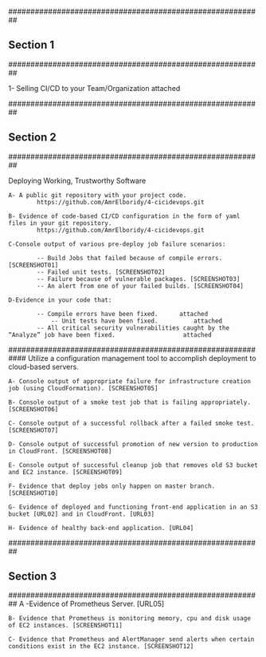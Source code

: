 ##########################################################
##                      Section 1                       ##
##########################################################

1-  Selling CI/CD to your Team/Organization  	  attached

##########################################################
##			Section 2			##
##########################################################

 Deploying Working, Trustworthy Software

	A- A public git repository with your project code. 
			https://github.com/AmrElboridy/4-cicidevops.git

	B- Evidence of code-based CI/CD configuration in the form of yaml files in your git repository.
			https://github.com/AmrElboridy/4-cicidevops.git

	C-Console output of various pre-deploy job failure scenarios:

    		-- Build Jobs that failed because of compile errors. [SCREENSHOT01]
    		-- Failed unit tests. [SCREENSHOT02]
    		-- Failure because of vulnerable packages. [SCREENSHOT03]
    		-- An alert from one of your failed builds. [SCREENSHOT04]

	D-Evidence in your code that:

    		-- Compile errors have been fixed.		attached		
                -- Unit tests have been fixed.			attached
    		-- All critical security vulnerabilities caught by the “Analyze” job have been fixed.					attached

############################################################
Utilize a configuration management tool to accomplish deployment to cloud-based servers. 

	A- Console output of appropriate failure for infrastructure creation job (using CloudFormation). [SCREENSHOT05]

	B- Console output of a smoke test job that is failing appropriately. [SCREENSHOT06]

	C- Console output of a successful rollback after a failed smoke test. [SCREENSHOT07]

	D- Console output of successful promotion of new version to production in CloudFront. [SCREENSHOT08]

	E- Console output of successful cleanup job that removes old S3 bucket and EC2 instance. [SCREENSHOT09]

	F- Evidence that deploy jobs only happen on master branch. [SCREENSHOT10]

	G- Evidence of deployed and functioning front-end application in an S3 bucket [URL02] and in CloudFront. [URL03]

	H- Evidence of healthy back-end application. [URL04]



##########################################################
##                      Section 3                       ##
##########################################################
	A -Evidence of Prometheus Server. [URL05]

	B- Evidence that Prometheus is monitoring memory, cpu and disk usage of EC2 instances. [SCREENSHOT11]

	C- Evidence that Prometheus and AlertManager send alerts when certain conditions exist in the EC2 instance. [SCREENSHOT12]
